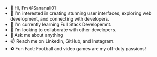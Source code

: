 - 👋 Hi, I’m @Sananali01
- 👀 I’m interested in creating stunning user interfaces, exploring web development, and connecting with developers.
- 🌱 I’m currently learning Full Stack Developemnt.
- 👯 I’m looking to collaborate with other developers.
- 💬 Ask me about anything
- 📫 Reach me on LinkedIn, GitHub, and Instagram.
- ⚽ Fun Fact: Football and video games are my off-duty passions!
